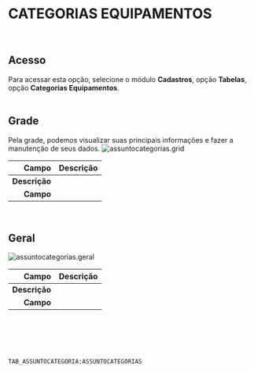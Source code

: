 # CATEGORIAS EQUIPAMENTOS
<br>

## Acesso
Para acessar esta opção, selecione o módulo **Cadastros**, opção **Tabelas**, opção **Categorias Equipamentos**.
<br>
<br>

## Grade
Pela grade, podemos visualizar suas principais informações e fazer a manutenção de seus dados.
![assuntocategorias.grid](https://raw.githubusercontent.com/netforcews/docs-erp/master/cadastros/imagens/assuntocategorias.grid.png)

Campo | Descrição
--:|---
**Descrição** | 
**Campo** | 
<br>

## Geral
![assuntocategorias.geral](https://raw.githubusercontent.com/netforcews/docs-erp/master/cadastros/imagens/assuntocategorias.geral.png)

Campo | Descrição
--:|---
**Descrição** | 
**Campo** | 
<br>
<br>
<br>
<br>

```TAB_ASSUNTOCATEGORIA:ASSUNTOCATEGORIAS```

